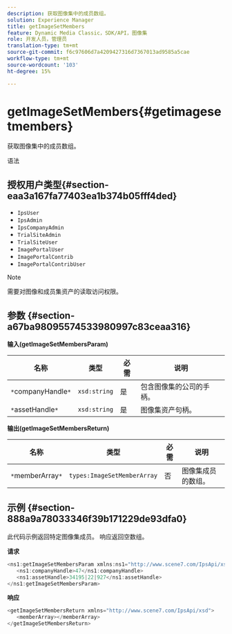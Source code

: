 ```yaml
---
description: 获取图像集中的成员数组。
solution: Experience Manager
title: getImageSetMembers
feature: Dynamic Media Classic，SDK/API，图像集
role: 开发人员，管理员
translation-type: tm+mt
source-git-commit: f6c97606d7a4209427316d7367013ad9585a5cae
workflow-type: tm+mt
source-wordcount: '103'
ht-degree: 15%

---
```



# getImageSetMembers{#getimagesetmembers}

获取图像集中的成员数组。

语法

## 授权用户类型{#section-eaa3a167fa77403ea1b374b05fff4ded}

* `IpsUser`
* `IpsAdmin`
* `IpsCompanyAdmin`
* `TrialSiteAdmin`
* `TrialSiteUser`
* `ImagePortalUser`
* `ImagePortalContrib`
* `ImagePortalContribUser`

>[!NOTE]
>
>需要对图像和成员集资产的读取访问权限。

## 参数 {#section-a67ba98095574533980997c83ceaa316}

**输入(getImageSetMembersParam)**

| 名称 | 类型 | 必需 | 说明 |
|---|---|---|---|
| `*`companyHandle`*` | `xsd:string` | 是 | 包含图像集的公司的手柄。 |
| `*`assetHandle`*` | `xsd:string` | 是 | 图像集资产句柄。 |

**输出(getImageSetMembersReturn)**

| 名称 | 类型 | 必需 | 说明 |
|---|---|---|---|
| `*`memberArray`*` | `types:ImageSetMemberArray` | 否 | 图像集成员的数组。 |

## 示例 {#section-888a9a78033346f39b171229de93dfa0}

此代码示例返回特定图像集成员。 响应返回空数组。

**请求**

```java
<ns1:getImageSetMembersParam xmlns:ns1="http://www.scene7.com/IpsApi/xsd">
   <ns1:companyHandle>47</ns1:companyHandle>
   <ns1:assetHandle>34195|22|927</ns1:assetHandle>
</ns1:getImageSetMembersParam>
```

**响应**

```java
<getImageSetMembersReturn xmlns="http://www.scene7.com/IpsApi/xsd">
   <memberArray></memberArray>
</getImageSetMembersReturn>
```

